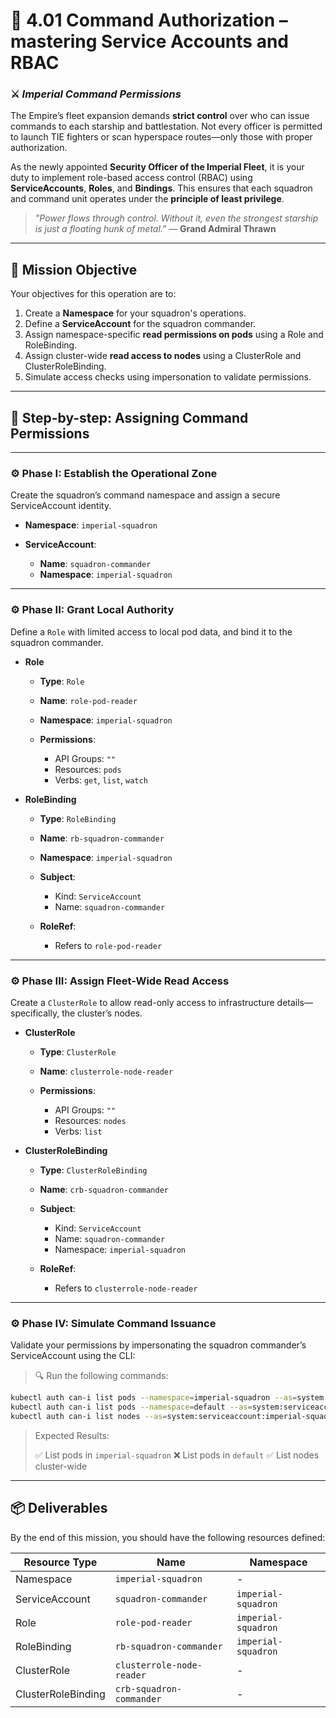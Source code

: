 # 🚀 4.01 Command Authorization – mastering Service Accounts and RBAC

### ⚔️ *Imperial Command Permissions*

The Empire’s fleet expansion demands **strict control** over who can issue commands to each starship and battlestation. Not every officer is permitted to launch TIE fighters or scan hyperspace routes—only those with proper authorization.

As the newly appointed **Security Officer of the Imperial Fleet**, it is your duty to implement role-based access control (RBAC) using **ServiceAccounts**, **Roles**, and **Bindings**. This ensures that each squadron and command unit operates under the **principle of least privilege**.

> *"Power flows through control. Without it, even the strongest starship is just a floating hunk of metal."*
> — **Grand Admiral Thrawn**

---

## 🎯 Mission Objective

Your objectives for this operation are to:

1. Create a **Namespace** for your squadron's operations.
2. Define a **ServiceAccount** for the squadron commander.
3. Assign namespace-specific **read permissions on pods** using a Role and RoleBinding.
4. Assign cluster-wide **read access to nodes** using a ClusterRole and ClusterRoleBinding.
5. Simulate access checks using impersonation to validate permissions.

---

## 🧭 Step-by-step: Assigning Command Permissions

---

### ⚙️ Phase I: Establish the Operational Zone

Create the squadron’s command namespace and assign a secure ServiceAccount identity.

* **Namespace**: `imperial-squadron`
* **ServiceAccount**:

  * **Name**: `squadron-commander`
  * **Namespace**: `imperial-squadron`

---

### ⚙️ Phase II: Grant Local Authority

Define a `Role` with limited access to local pod data, and bind it to the squadron commander.

* **Role**

  * **Type**: `Role`
  * **Name**: `role-pod-reader`
  * **Namespace**: `imperial-squadron`
  * **Permissions**:

    * API Groups: `""`
    * Resources: `pods`
    * Verbs: `get`, `list`, `watch`

* **RoleBinding**

  * **Type**: `RoleBinding`
  * **Name**: `rb-squadron-commander`
  * **Namespace**: `imperial-squadron`
  * **Subject**:

    * Kind: `ServiceAccount`
    * Name: `squadron-commander`
  * **RoleRef**:

    * Refers to `role-pod-reader`

---

### ⚙️ Phase III: Assign Fleet-Wide Read Access

Create a `ClusterRole` to allow read-only access to infrastructure details—specifically, the cluster’s nodes.

* **ClusterRole**

  * **Type**: `ClusterRole`
  * **Name**: `clusterrole-node-reader`
  * **Permissions**:

    * API Groups: `""`
    * Resources: `nodes`
    * Verbs: `list`

* **ClusterRoleBinding**

  * **Type**: `ClusterRoleBinding`
  * **Name**: `crb-squadron-commander`
  * **Subject**:

    * Kind: `ServiceAccount`
    * Name: `squadron-commander`
    * Namespace: `imperial-squadron`
  * **RoleRef**:

    * Refers to `clusterrole-node-reader`

---

### ⚙️ Phase IV: Simulate Command Issuance

Validate your permissions by impersonating the squadron commander’s ServiceAccount using the CLI:

> 🔍 Run the following commands:

```bash
kubectl auth can-i list pods --namespace=imperial-squadron --as=system:serviceaccount:imperial-squadron:squadron-commander
kubectl auth can-i list pods --namespace=default --as=system:serviceaccount:imperial-squadron:squadron-commander
kubectl auth can-i list nodes --as=system:serviceaccount:imperial-squadron:squadron-commander
```

> Expected Results:
>
> ✅ List pods in `imperial-squadron`
> ❌ List pods in `default`
> ✅ List nodes cluster-wide

---

## 📦 Deliverables

By the end of this mission, you should have the following resources defined:

| Resource Type      | Name                      | Namespace           |
| ------------------ | ------------------------- | ------------------- |
| Namespace          | `imperial-squadron`       | -                   |
| ServiceAccount     | `squadron-commander`      | `imperial-squadron` |
| Role               | `role-pod-reader`         | `imperial-squadron` |
| RoleBinding        | `rb-squadron-commander`   | `imperial-squadron` |
| ClusterRole        | `clusterrole-node-reader` | -                   |
| ClusterRoleBinding | `crb-squadron-commander`  | -                   |